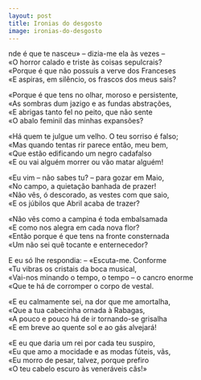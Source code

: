 ```yaml
---
layout: post
title: Ironias do desgosto
image: ironias-do-desgosto
---
```

<span class="caps" alt="«O"></span>nde é que te nasceu» – dizia-me ela às vezes –  
«O horror calado e triste às coisas sepulcrais?  
«Porque é que não possuís a verve dos Franceses  
«E aspiras, em silêncio, os frascos dos meus sais?  

«Porque é que tens no olhar, moroso e persistente,  
«As sombras dum jazigo e as fundas abstrações,  
«E abrigas tanto fel no peito, que não sente  
«O abalo feminil das minhas expansões?  

«Há quem te julgue um velho. O teu sorriso é falso;  
«Mas quando tentas rir parece então, meu bem,  
«Que estão edificando um negro cadafalso  
«E ou vai alguém morrer ou vão matar alguém!  

«Eu vim – não sabes tu? – para gozar em Maio,  
«No campo, a quietação banhada de prazer!  
«Não vês, ó descorado, as vestes com que saio,  
«E os júbilos que Abril acaba de trazer?  

«Não vês como a campina é toda embalsamada  
«E como nos alegra em cada nova flor?  
«Então porque é que tens na fronte consternada  
«Um não sei quê tocante e enternecedor?  

E eu só lhe respondia: – «Escuta-me. Conforme  
«Tu vibras os cristais da boca musical,  
«Vai-nos minando o tempo, o tempo – o cancro enorme  
«Que te há de corromper o corpo de vestal.  

«E eu calmamente sei, na dor que me amortalha,  
«Que a tua cabecinha ornada à Rabagas,  
«A pouco e pouco há de ir tornando-se grisalha  
«E em breve ao quente sol e ao gás alvejará!  

«E eu que daria um rei por cada teu suspiro,  
«Eu que amo a mocidade e as modas fúteis, vãs,  
«Eu morro de pesar, talvez, porque prefiro  
«O teu cabelo escuro às veneráveis cãs!»  